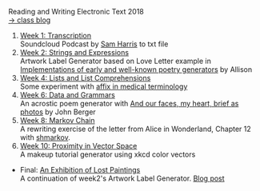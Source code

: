 Reading and Writing Electronic Text 2018
<br>[→ class blog](http://www.alicehgsun.xyz/category/electronic-text/)

1. [Week 1: Transcription](https://alicehgsun.github.io/RWET18/week1/GoodAndEvil.txt)
<br>Soundcloud Podcast by [Sam Harris](https://soundcloud.com/intelligence2/sam-harris-on-the-science-of-good-and-evil) to txt file
2. [Week 2: Strings and Expressions](https://github.com/alicehgsun/RWET18/blob/master/week2/artwork-label.ipynb)
<br>Artwork Label Generator based on Love Letter example in [Implementations of early and well-known poetry generators](https://github.com/aparrish/rwet/blob/master/some-poetry-generators.ipynb) by Allison
3. [Week 4: Lists and List Comprehensions](https://github.com/alicehgsun/RWET18/blob/master/week4/medical-affix.ipynb)
<br>Some experiment with [affix in medical terminology](https://en.wikipedia.org/wiki/List_of_medical_roots,_suffixes_and_prefixes)
4. [Week 6: Data and Grammars](https://github.com/alicehgsun/RWET18/blob/master/week6/acrostic.ipynb)
<br>An acrostic poem generator with [And our faces, my heart, brief as photos](https://www.amazon.com/Our-Faces-Heart-Brief-Photos/dp/0679736565) by John Berger
5. [Week 8: Markov Chain](https://github.com/alicehgsun/RWET18/blob/master/week8/letter.ipynb)
<br>A rewriting exercise of the letter from Alice in Wonderland, Chapter 12 with [shmarkov](https://gist.github.com/aparrish/14cb94ce539a868e6b8714dd84003f06).
6. [Week 10: Proximity in Vector Space](https://github.com/alicehgsun/RWET18/blob/master/week10/makeup-guru.ipynb)
<br>A makeup tutorial generator using xkcd color vectors
- Final: [An Exhibition of Lost Paintings](https://github.com/alicehgsun/RWET18/blob/master/final/lost-paintings.ipynb)
<br> A continuation of week2's Artwork Label Generator. [Blog post](http://www.alicehgsun.xyz/electronic-text/lost-paintings/)
